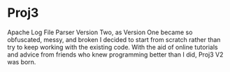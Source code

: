 # Proj3
Apache Log File Parser
Version Two, as Version One became so obfuscated, messy, and broken I decided to start from scratch rather than try to keep working with the existing code. With the aid of online tutorials and advice from friends who knew programming better than I did, Proj3 V2 was born.
